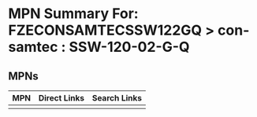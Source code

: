 



# MPN Summary For: FZECONSAMTECSSW122GQ > con-samtec : SSW-120-02-G-Q

## MPNs
  

|MPN|Direct Links|Search Links|
| :--- | :--- | :--- |
||||
